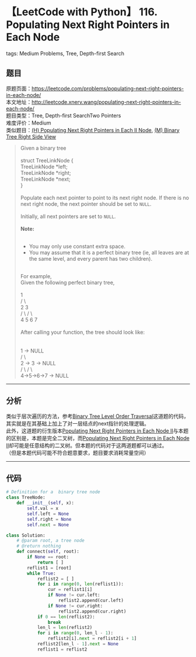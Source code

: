 # 【LeetCode with Python】 116. Populating Next Right Pointers in Each Node
tags: Medium Problems, Tree, Depth-first Search

## 题目
原题页面：<https://leetcode.com/problems/populating-next-right-pointers-in-each-node/><br/>
本文地址：<http://leetcode.xnerv.wang/populating-next-right-pointers-in-each-node/><br/>
题目类型：Tree, Depth-first SearchTwo Pointers<br/>
难度评价：Medium<br/>
类似题目：[(H) Populating Next Right Pointers in Each II Node](/populating-next-right-pointers-in-each-node-ii/), [(M) Binary Tree Right Side View](/binary-tree-right-side-view/)<br/>

> Given a binary tree<br/>
><br/>
>         struct TreeLinkNode {<br/>
>           TreeLinkNode *left;<br/>
>           TreeLinkNode *right;<br/>
>           TreeLinkNode *next;<br/>
>         }<br/>
><br/>
> Populate each next pointer to point to its next right node. If there is no next right node, the next pointer should be set to `NULL`.<br/>
><br/>
> Initially, all next pointers are set to `NULL`.<br/>
><br/>
> **Note:**<br/>
><br/>
> * You may only use constant extra space.<br/>
> * You may assume that it is a perfect binary tree (ie, all leaves are at the same level, and every parent has two children).<br/>
><br/>
> For example,<br/>
> Given the following perfect binary tree,<br/>
><br/>
>              1<br/>
>            /  \<br/>
>           2    3<br/>
>          / \  / \<br/>
>         4  5  6  7<br/>
><br/>
> After calling your function, the tree should look like:<br /><br/>
><br/>
>              1 -> NULL<br/>
>            /  \<br/>
>           2 -> 3 -> NULL<br/>
>          / \  / \<br/>
>         4->5->6->7 -> NULL<br/>

<!-- more -->

---
## 分析
类似于层次遍历的方法，参考[Binary Tree Level Order Traversal](/binary-tree-level-order-traversal/)这道题的代码，其实就是在其基础上加上了对一层结点的next指针的处理逻辑。<br/>
此外，这道题的衍生版本[Populating Next Right Pointers in Each Node II](/populating-next-right-pointers-in-each-node-ii/)与本题的区别是，本题是完全二叉树，而[Populating Next Right Pointers in Each Node II](/populating-next-right-pointers-in-each-node-ii/)却可能是任意结构的二叉树。但本题的代码对于这两道题都可以通过。<br/>
（但是本题代码可能不符合题意要求，题目要求消耗常量空间）<br/>

---
## 代码
``` python
# Definition for a  binary tree node
class TreeNode:
    def __init__(self, x):
        self.val = x
        self.left = None
        self.right = None
        self.next = None

class Solution:
    # @param root, a tree node
    # @return nothing
    def connect(self, root):
        if None == root:
            return [ ]
        reflist1 = [root]
        while True:
            reflist2 = [ ]
            for i in range(0, len(reflist1)):
                cur = reflist1[i]
                if None != cur.left:
                    reflist2.append(cur.left)
                if None != cur.right:
                    reflist2.append(cur.right)
            if 0 == len(reflist2):
                break
            len_l = len(reflist2)
            for i in range(0, len_l - 1):
                reflist2[i].next = reflist2[i + 1]
            reflist2[len_l - 1].next = None
            reflist1 = reflist2
```
